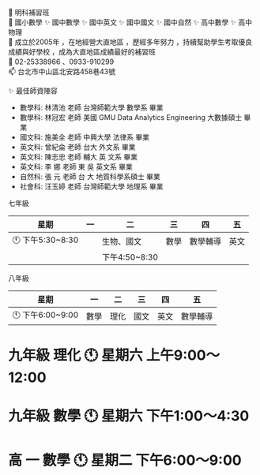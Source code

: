 👋 明科補習班 <br>
👀 國小數學 ✨ 國中數學 ✨ 國中英文 ✨ 國中國文 ✨ 國中自然 ✨ 高中數學 ✨ 高中物理 <br> 
🌱 成立於2005年 ，在地經營大直地區 ，歷經多年努力 ，持續幫助學生考取優良成績與好學校 ，成為大直地區成績最好的補習班 <br> 
💞️ 02-25338966 、0933-910299 <br> 
📫 台北市中山區北安路458巷43號 <br> 

✨ 最佳師資陣容 
- 數學科: 林清池 老師   台灣師範大學   數學系   畢業
- 數學科: 林冠宏 老師   美國 GMU Data Analytics Engineering   大數據碩士   畢業
- 國文科: 施美全 老師   中興大學     法律系   畢業
- 英文科: 曾紀侖 老師    台大   外文系    畢業 
- 英文科: 陳志忠 老師    輔大  英 文系   畢業 
- 英文科: 李    娜 老師    東 吳    英文系  畢業
- 自然科: 張    元 老師    台 大  地質科學系碩士   畢業 
- 社會科: 汪玉婷 老師   台灣師範大學   地理系    畢業

七年級 

| 星期            	| 一 	| 二            	| 三   	| 四       	| 五   	|
|---------------  	|----	|---------------	|------	|----------	|------	|
| 🕚 下午5:30~8:30 	|    	| 生物、國文    	| 數學 	| 數學輔導 	| 英文 	|
|               	  |    	| 下午4:50~8:30 	|      	|          	|      	|

八年級 

| 星期            	| 一   	| 二   	| 三   	| 四   	| 五       	|
|---------------  	|------	|------	|------	|------	|----------	|
| 🕚 下午6:00~9:00 	| 數學 	| 理化 	| 國文 	| 英文 	| 數學輔導 	|

# 九年級 理化 🕚 星期六 上午9:00～12:00 <br> 
# 九年級 數學 🕚 星期六 下午1:00～4:30 <br> 
# 高  一 數學 🕚 星期二 下午6:00～9:00
